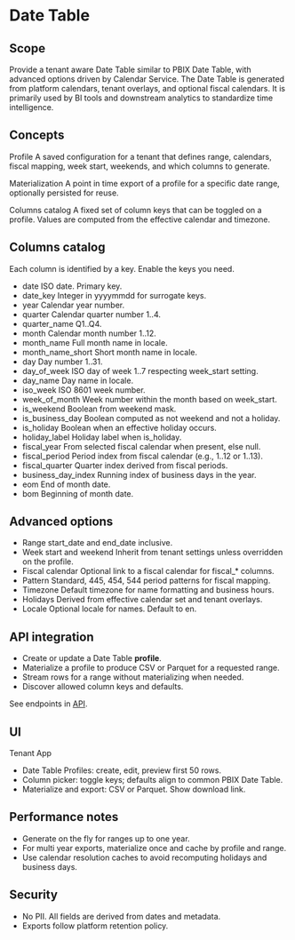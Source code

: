 # Date Table

## Scope
Provide a tenant aware Date Table similar to PBIX Date Table, with advanced options driven by Calendar Service. The Date Table is generated from platform calendars, tenant overlays, and optional fiscal calendars. It is primarily used by BI tools and downstream analytics to standardize time intelligence.

## Concepts
Profile
A saved configuration for a tenant that defines range, calendars, fiscal mapping, week start, weekends, and which columns to generate.

Materialization
A point in time export of a profile for a specific date range, optionally persisted for reuse.

Columns catalog
A fixed set of column keys that can be toggled on a profile. Values are computed from the effective calendar and timezone.

## Columns catalog
Each column is identified by a key. Enable the keys you need.

- date
  ISO date. Primary key.
- date_key
  Integer in yyyymmdd for surrogate keys.
- year
  Calendar year number.
- quarter
  Calendar quarter number 1..4.
- quarter_name
  Q1..Q4.
- month
  Calendar month number 1..12.
- month_name
  Full month name in locale.
- month_name_short
  Short month name in locale.
- day
  Day number 1..31.
- day_of_week
  ISO day of week 1..7 respecting week_start setting.
- day_name
  Day name in locale.
- iso_week
  ISO 8601 week number.
- week_of_month
  Week number within the month based on week_start.
- is_weekend
  Boolean from weekend mask.
- is_business_day
  Boolean computed as not weekend and not a holiday.
- is_holiday
  Boolean when an effective holiday occurs.
- holiday_label
  Holiday label when is_holiday.
- fiscal_year
  From selected fiscal calendar when present, else null.
- fiscal_period
  Period index from fiscal calendar (e.g., 1..12 or 1..13).
- fiscal_quarter
  Quarter index derived from fiscal periods.
- business_day_index
  Running index of business days in the year.
- eom
  End of month date.
- bom
  Beginning of month date.

## Advanced options
- Range
  start_date and end_date inclusive.
- Week start and weekend
  Inherit from tenant settings unless overridden on the profile.
- Fiscal calendar
  Optional link to a fiscal calendar for fiscal_* columns.
- Pattern
  Standard, 445, 454, 544 period patterns for fiscal mapping.
- Timezone
  Default timezone for name formatting and business hours.
- Holidays
  Derived from effective calendar set and tenant overlays.
- Locale
  Optional locale for names. Default to en.

## API integration
- Create or update a Date Table **profile**.
- Materialize a profile to produce CSV or Parquet for a requested range.
- Stream rows for a range without materializing when needed.
- Discover allowed column keys and defaults.

See endpoints in [API](api.md#date-table-endpoints).

## UI
Tenant App
- Date Table Profiles: create, edit, preview first 50 rows.
- Column picker: toggle keys; defaults align to common PBIX Date Table.
- Materialize and export: CSV or Parquet. Show download link.

## Performance notes
- Generate on the fly for ranges up to one year.
- For multi year exports, materialize once and cache by profile and range.
- Use calendar resolution caches to avoid recomputing holidays and business days.

## Security
- No PII. All fields are derived from dates and metadata.
- Exports follow platform retention policy.
